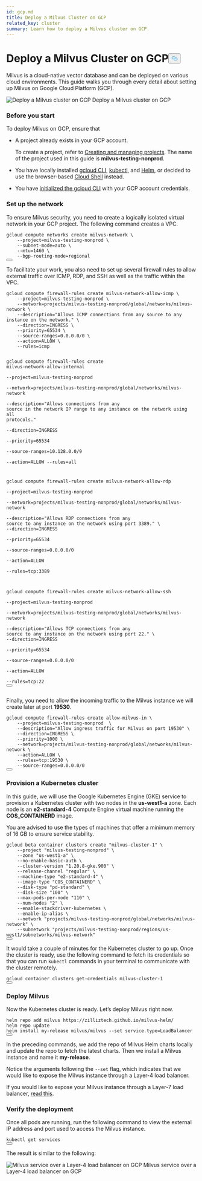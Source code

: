 ```yaml
---
id: gcp.md
title: Deploy a Milvus Cluster on GCP
related_key: cluster
summary: Learn how to deploy a Milvus cluster on GCP.
---
```

<h1 id="Deploy-a-Milvus-Cluster-on-GCP" class="common-anchor-header">Deploy a Milvus Cluster on GCP<button data-href="#Deploy-a-Milvus-Cluster-on-GCP" class="anchor-icon" translate="no">
      <svg translate="no"
        aria-hidden="true"
        focusable="false"
        height="20"
        version="1.1"
        viewBox="0 0 16 16"
        width="16"
      >
        <path
          fill="#0092E4"
          fill-rule="evenodd"
          d="M4 9h1v1H4c-1.5 0-3-1.69-3-3.5S2.55 3 4 3h4c1.45 0 3 1.69 3 3.5 0 1.41-.91 2.72-2 3.25V8.59c.58-.45 1-1.27 1-2.09C10 5.22 8.98 4 8 4H4c-.98 0-2 1.22-2 2.5S3 9 4 9zm9-3h-1v1h1c1 0 2 1.22 2 2.5S13.98 12 13 12H9c-.98 0-2-1.22-2-2.5 0-.83.42-1.64 1-2.09V6.25c-1.09.53-2 1.84-2 3.25C6 11.31 7.55 13 9 13h4c1.45 0 3-1.69 3-3.5S14.5 6 13 6z"
        ></path>
      </svg>
    </button></h1><p>Milvus is a cloud-native vector database and can be deployed on various cloud environments. This guide walks you through every detail about setting up Milvus on Google Cloud Platform (GCP).</p>
<p>
  <span class="img-wrapper">
    <img translate="no" src="/docs/v2.2.x/assets/gcp-networking.png" alt="Deploy a Milvus cluster on GCP" class="doc-image" id="deploy-a-milvus-cluster-on-gcp" />
    <span>Deploy a Milvus cluster on GCP</span>
  </span>
</p>
<h3 id="Before-you-start" class="common-anchor-header">Before you start</h3><p>To deploy Milvus on GCP, ensure that</p>
<ul>
<li><p>A project already exists in your GCP account.</p>
<p>To create a project, refer to <a href="https://cloud.google.com/resource-manager/docs/creating-managing-projects">Creating and managing projects</a>. The name of the project used in this guide is <strong>milvus-testing-nonprod</strong>.</p></li>
<li><p>You have locally installed <a href="https://cloud.google.com/sdk/docs/quickstart#installing_the_latest_version">gcloud CLI</a>, <a href="https://kubernetes.io/docs/tasks/tools/">kubectl</a>, and <a href="https://helm.sh/docs/intro/install/">Helm</a>, or decided to use the browser-based <a href="https://cloud.google.com/shell">Cloud Shell</a> instead.</p></li>
<li><p>You have <a href="https://cloud.google.com/sdk/docs/install-sdk#initializing_the">initialized the gcloud CLI</a> with your GCP account credentials.</p></li>
</ul>
<h3 id="Set-up-the-network" class="common-anchor-header">Set up the network</h3><p>To ensure Milvus security, you need to create a logically isolated virtual network in your GCP project. The following command creates a VPC.</p>
<pre><code translate="no" class="language-bash">gcloud compute networks create milvus-network \
    --project=milvus-testing-nonprod \
    --subnet-mode=auto \
    --mtu=1460 \
    --bgp-routing-mode=regional
<button class="copy-code-btn"></button></code></pre>
<p>To facilitate your work, you also need to set up several firewall rules to allow external traffic over ICMP, RDP, and SSH as well as the traffic within the VPC.</p>
<pre><code translate="no" class="language-bash">gcloud compute firewall-rules create milvus-network-allow-icmp \
    --project=milvus-testing-nonprod \
    --network=projects/milvus-testing-nonprod/<span class="hljs-keyword">global</span>/networks/milvus-network \
    --description=<span class="hljs-string">&quot;Allows ICMP connections from any source to any instance on the network.&quot;</span> \
    --direction=INGRESS \
    --priority=<span class="hljs-number">65534</span> \
    --source-ranges=<span class="hljs-number">0.0</span><span class="hljs-number">.0</span><span class="hljs-number">.0</span>/<span class="hljs-number">0</span> \
    --action=ALLOW \
    --rules=icmp

gcloud compute firewall-rules create milvus-network-allow-internal \
    --project=milvus-testing-nonprod \
    --network=projects/milvus-testing-nonprod/<span class="hljs-keyword">global</span>/networks/milvus-network \
    --description=<span class="hljs-string">&quot;Allows connections from any source in the network IP range to any instance on the network using all protocols.&quot;</span> \
    --direction=INGRESS \
    --priority=<span class="hljs-number">65534</span> \
    --source-ranges=<span class="hljs-number">10.128</span><span class="hljs-number">.0</span><span class="hljs-number">.0</span>/<span class="hljs-number">9</span> \
    --action=ALLOW --rules=<span class="hljs-built_in">all</span>

gcloud compute firewall-rules create milvus-network-allow-rdp \
    --project=milvus-testing-nonprod \
    --network=projects/milvus-testing-nonprod/<span class="hljs-keyword">global</span>/networks/milvus-network \
    --description=<span class="hljs-string">&quot;Allows RDP connections from any source to any instance on the network using port 3389.&quot;</span> \ --direction=INGRESS \
    --priority=<span class="hljs-number">65534</span> \
    --source-ranges=<span class="hljs-number">0.0</span><span class="hljs-number">.0</span><span class="hljs-number">.0</span>/<span class="hljs-number">0</span> \
    --action=ALLOW \
    --rules=tcp:<span class="hljs-number">3389</span>

gcloud compute firewall-rules create milvus-network-allow-ssh \
    --project=milvus-testing-nonprod \
    --network=projects/milvus-testing-nonprod/<span class="hljs-keyword">global</span>/networks/milvus-network \
    --description=<span class="hljs-string">&quot;Allows TCP connections from any source to any instance on the network using port 22.&quot;</span> \ --direction=INGRESS \
    --priority=<span class="hljs-number">65534</span> \
    --source-ranges=<span class="hljs-number">0.0</span><span class="hljs-number">.0</span><span class="hljs-number">.0</span>/<span class="hljs-number">0</span> \
    --action=ALLOW \
    --rules=tcp:<span class="hljs-number">22</span>
<button class="copy-code-btn"></button></code></pre>
<p>Finally, you need to allow the incoming traffic to the Milvus instance we will create later at port <strong>19530</strong>.</p>
<pre><code translate="no" class="language-bash">gcloud compute firewall-rules create allow-milvus-<span class="hljs-keyword">in</span> \
    --project=milvus-testing-nonprod  \
    --description=<span class="hljs-string">&quot;Allow ingress traffic for Milvus on port 19530&quot;</span> \
    --direction=<span class="hljs-variable constant_">INGRESS</span> \
    --priority=<span class="hljs-number">1000</span> \
    --network=projects/milvus-testing-nonprod/<span class="hljs-variable language_">global</span>/networks/milvus-network \
    --action=<span class="hljs-variable constant_">ALLOW</span> \
    --rules=<span class="hljs-attr">tcp</span>:<span class="hljs-number">19530</span> \
    --source-ranges=<span class="hljs-number">0.0</span><span class="hljs-number">.0</span><span class="hljs-number">.0</span>/<span class="hljs-number">0</span>
<button class="copy-code-btn"></button></code></pre>
<h3 id="Provision-a-Kubernetes-cluster" class="common-anchor-header">Provision a Kubernetes cluster</h3><p>In this guide, we will use the Google Kubernetes Engine (GKE) service to provision a Kubernetes cluster with two nodes in the <strong>us-west1-a</strong> zone. Each node is an <strong>e2-standard-4</strong> Compute Engine virtual machine running the <strong>COS_CONTAINERD</strong> image.</p>
<div class="alert note">
<p>You are advised to use the types of machines that offer a minimum memory of 16 GB to ensure service stability.</p>
</div>
<pre><code translate="no" class="language-bash">gcloud beta container clusters create <span class="hljs-string">&quot;milvus-cluster-1&quot;</span> \
    --project <span class="hljs-string">&quot;milvus-testing-nonprod&quot;</span> \
    --zone <span class="hljs-string">&quot;us-west1-a&quot;</span> \
    --no-enable-basic-auth \
    --cluster-version <span class="hljs-string">&quot;1.20.8-gke.900&quot;</span> \
    --release-channel <span class="hljs-string">&quot;regular&quot;</span> \
    --machine-<span class="hljs-built_in">type</span> <span class="hljs-string">&quot;e2-standard-4&quot;</span> \
    --image-<span class="hljs-built_in">type</span> <span class="hljs-string">&quot;COS_CONTAINERD&quot;</span> \
    --disk-<span class="hljs-built_in">type</span> <span class="hljs-string">&quot;pd-standard&quot;</span> \
    --disk-size <span class="hljs-string">&quot;100&quot;</span> \
    --<span class="hljs-built_in">max</span>-pods-per-node <span class="hljs-string">&quot;110&quot;</span> \
    --num-nodes <span class="hljs-string">&quot;2&quot;</span> \
    --enable-stackdriver-kubernetes \
    --enable-ip-alias \
    --network <span class="hljs-string">&quot;projects/milvus-testing-nonprod/global/networks/milvus-network&quot;</span> \
    --subnetwork <span class="hljs-string">&quot;projects/milvus-testing-nonprod/regions/us-west1/subnetworks/milvus-network&quot;</span>
<button class="copy-code-btn"></button></code></pre>
<p>It would take a couple of minutes for the Kubernetes cluster to go up. Once the cluster is ready, use the following command to fetch its credentials so that you can run <code translate="no">kubectl</code> commands in your terminal to communicate with the cluster remotely.</p>
<pre><code translate="no" class="language-bash">gcloud container clusters <span class="hljs-keyword">get</span>-credentials milvus-cluster<span class="hljs-number">-1</span>
<button class="copy-code-btn"></button></code></pre>
<h3 id="Deploy-Milvus" class="common-anchor-header">Deploy Milvus</h3><p>Now the Kubernetes cluster is ready. Let’s deploy Milvus right now.</p>
<pre><code translate="no" class="language-bash">helm repo add milvus https://zilliztech.github.io/milvus-helm/
helm repo update
helm install my-release milvus/milvus --<span class="hljs-built_in">set</span> service.type=LoadBalancer
<button class="copy-code-btn"></button></code></pre>
<p>In the preceding commands, we add the repo of Milvus Helm charts locally and update the repo to fetch the latest charts. Then we install a Milvus instance and name it <strong>my-release</strong>.</p>
<p>Notice the arguments following the <code translate="no">--set</code> flag, which indicates that we would like to expose the Milvus instance through a Layer-4 load balancer.</p>
<p>If you would like to expose your Milvus instance through a Layer-7 load balancer, <a href="/docs/pt/gcp_layer7.md">read this</a>.</p>
<h3 id="Verify-the-deployment" class="common-anchor-header">Verify the deployment</h3><p>Once all pods are running, run the following command to view the external IP address and port used to access the Milvus instance.</p>
<pre><code translate="no" class="language-bash">kubectl <span class="hljs-keyword">get</span> services
<button class="copy-code-btn"></button></code></pre>
<p>The result is similar to the following:</p>
<p>
  <span class="img-wrapper">
    <img translate="no" src="/docs/v2.2.x/assets/gcp.png" alt="Milvus service over a Layer-4 load balancer on GCP" class="doc-image" id="milvus-service-over-a-layer-4-load-balancer-on-gcp" />
    <span>Milvus service over a Layer-4 load balancer on GCP</span>
  </span>
</p>
